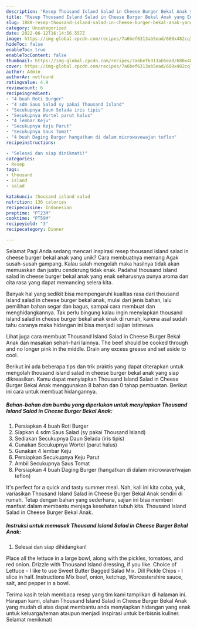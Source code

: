 ```yaml
---
description: "Resep Thousand Island Salad in Cheese Burger Bekal Anak yang Enak, Mantap"
title: "Resep Thousand Island Salad in Cheese Burger Bekal Anak yang Enak, Mantap"
slug: 1889-resep-thousand-island-salad-in-cheese-burger-bekal-anak-yang-enak-mantap
category: Uncategorized
date: 2022-06-12T16:14:56.557Z
image: https://img-global.cpcdn.com/recipes/7a6bef6313ab5ead/680x482cq70/thousand-island-salad-in-cheese-burger-bekal-anak-foto-resep-utama.jpg
hideToc: false
enableToc: true
enableTocContent: false
thumbnail: https://img-global.cpcdn.com/recipes/7a6bef6313ab5ead/680x482cq70/thousand-island-salad-in-cheese-burger-bekal-anak-foto-resep-utama.jpg
cover: https://img-global.cpcdn.com/recipes/7a6bef6313ab5ead/680x482cq70/thousand-island-salad-in-cheese-burger-bekal-anak-foto-resep-utama.jpg
author: Admin
authorAv: notfound
ratingvalue: 4.9
reviewcount: 6
recipeingredient:
- "4 buah Roti Burger"
- "4 sdm Saus Salad sy pakai Thousand Island"
- "Secukupnya Daun Selada iris tipis"
- "Secukupnya Wortel parut halus"
- "4 lembar Keju"
- "Secukupnya Keju Parut"
- "Secukupnya Saus Tomat"
- "4 buah Daging Burger hangatkan di dalam microwavewajan teflon"
recipeinstructions:

- "Selesai dan siap dinikmati!"
categories:
- Resep
tags:
- thousand
- island
- salad

katakunci: thousand island salad 
nutrition: 136 calories
recipecuisine: Indonesian
preptime: "PT23M"
cooktime: "PT59M"
recipeyield: "3"
recipecategory: Dinner

---
```



Selamat Pagi Anda sedang mencari inspirasi resep thousand island salad in cheese burger bekal anak yang unik? Cara membuatnya memang Agak susah-susah gampang. Kalau salah mengolah maka hasilnya tidak akan memuaskan dan justru cenderung tidak enak. Padahal thousand island salad in cheese burger bekal anak yang enak seharusnya punya aroma dan cita rasa yang dapat memancing selera kita.


Banyak hal yang sedikit bisa mempengaruhi kualitas rasa dari thousand island salad in cheese burger bekal anak, mulai dari jenis bahan, lalu pemilihan bahan segar dan bagus, sampai cara membuat dan menghidangkannya. Tak perlu bingung kalau ingin menyiapkan thousand island salad in cheese burger bekal anak enak di rumah, karena asal sudah tahu caranya maka hidangan ini bisa menjadi sajian istimewa.

Lihat juga cara membuat Thousand Island Salad in Cheese Burger Bekal Anak dan masakan sehari-hari lainnya. The beef should be cooked through and no longer pink in the middle. Drain any excess grease and set aside to cool.


Berikut ini ada beberapa tips dan trik praktis yang dapat diterapkan untuk mengolah thousand island salad in cheese burger bekal anak yang siap dikreasikan. Kamu dapat menyiapkan Thousand Island Salad in Cheese Burger Bekal Anak menggunakan 8 bahan dan 0 tahap pembuatan. Berikut ini cara untuk membuat hidangannya.

<!--inarticleads1-->

##### Bahan-bahan dan bumbu yang diperlukan untuk menyiapkan Thousand Island Salad in Cheese Burger Bekal Anak:

1. Persiapkan 4 buah Roti Burger
1. Siapkan 4 sdm Saus Salad (sy pakai Thousand Island)
1. Sediakan Secukupnya Daun Selada (iris tipis)
1. Gunakan Secukupnya Wortel (parut halus)
1. Gunakan 4 lembar Keju
1. Persiapkan Secukupnya Keju Parut
1. Ambil Secukupnya Saus Tomat
1. Persiapkan 4 buah Daging Burger (hangatkan di dalam microwave/wajan teflon)


It&#39;s perfect for a quick and tasty summer meal. Nah, kali ini kita coba, yuk, variasikan Thousand Island Salad in Cheese Burger Bekal Anak sendiri di rumah. Tetap dengan bahan yang sederhana, sajian ini bisa memberi manfaat dalam membantu menjaga kesehatan tubuh kita. Thousand Island Salad in Cheese Burger Bekal Anak. 

<!--inarticleads2-->

##### Instruksi untuk memasak Thousand Island Salad in Cheese Burger Bekal Anak:


1. Selesai dan siap dihidangkan!

Place all the lettuce in a large bowl, along with the pickles, tomatoes, and red onion. Drizzle with Thousand Island dressing, if you like. Choice of Lettuce - I like to use Sweet Butter Bagged Salad Mix. Dill Pickle Chips - I slice in half. Instructions Mix beef, onion, ketchup, Worcestershire sauce, salt, and pepper in a bowl. 

Terima kasih telah membaca resep yang tim kami tampilkan di halaman ini. Harapan kami, olahan Thousand Island Salad in Cheese Burger Bekal Anak yang mudah di atas dapat membantu anda menyiapkan hidangan yang enak untuk keluarga/teman ataupun menjadi inspirasi untuk berbisnis kuliner. Selamat menikmati
